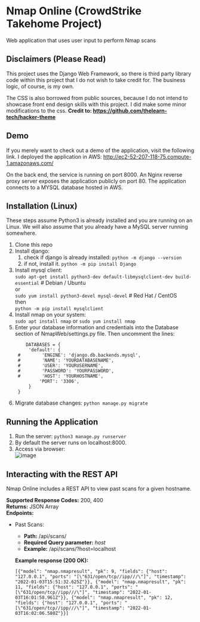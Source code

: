# Nmap Online (CrowdStrike Takehome Project)

Web application that uses user input to perform Nmap scans

## Disclaimers (Please Read)

This project uses the Django Web Framework, so there is third party library code within this project that I do not wish to take credit for. The business logic, of course, is my own. 

The CSS is also borrowed from public sources, because I do not intend to showcase front end design skills with this project. I did make some minor modifications to the css. **Credit to: https://github.com/thelearn-tech/hacker-theme**

## Demo

If you merely want to check out a demo of the application, visit the following link. I deployed the application in AWS:
http://ec2-52-207-118-75.compute-1.amazonaws.com/

On the back end, the service is running on port 8000. An Nginx reverse proxy server exposes the application publicly on port 80. The application connects to a MYSQL database hosted in AWS.

## Installation (Linux)

These steps assume Python3 is already installed and you are running on an Linux. We will also assume that you already have a MySQL server running somewhere.

1. Clone this repo
2. Install django:
   1. check if django is already installed: ```python -m django --version```
   2. if not, install it. ```python -m pip install Django```
3. Install mysql client:  
   ```sudo apt-get install python3-dev default-libmysqlclient-dev build-essential``` # Debian / Ubuntu  
   or  
   ```sudo yum install python3-devel mysql-devel``` # Red Hat / CentOS  
   then  
   ```python -m pip install mysqlclient```
4. Install nmap on your system:  
```sudo apt install nmap``` or ```sudo yum install nmap```
5. Enter your database information and credentials into the Database section of NmapWeb/settings.py file. Then uncomment the lines:  
   ```
       DATABASES = {
        'default': {
    #        'ENGINE': 'django.db.backends.mysql',
    #        'NAME': 'YOURDATABASENAME',
    #        'USER': 'YOURUSERNAME',
    #        'PASSWORD': 'YOURPASSWORD',
    #        'HOST': 'YOURHOSTNAME',
            'PORT': '3306',
        }
    }
   ```
6. Migrate database changes: ```python manage.py migrate```


## Running the Application 

1. Run the server: ```python3 manage.py runserver```
2. By default the server runs on localhost:8000. 
3. Access via browser:  
   ![image](https://user-images.githubusercontent.com/16928672/147896607-1262671d-55f2-4c63-a1c5-434f98be9301.png)

## Interacting with the REST API

Nmap Online includes a REST API to view past scans for a given hostname. 

**Supported Response Codes:** 200, 400  
**Returns:** JSON Array  
**Endpoints:**  
  - Past Scans:
     - **Path:** /api/scans/
     - **Required Query parameter:** _host_
     - **Example:** /api/scans/?host=localhost

      **Example response (200 OK):**

      ```[{"model": "nmap.nmapresult", "pk": 9, "fields": {"host": "127.0.0.1", "ports": "[\"631/open/tcp//ipp///\"]", "timestamp": "2022-01-03T15:51:32.625Z"}}, {"model": "nmap.nmapresult", "pk": 11, "fields": {"host": "127.0.0.1", "ports": "[\"631/open/tcp//ipp///\"]", "timestamp": "2022-01-03T16:01:58.961Z"}}, {"model": "nmap.nmapresult", "pk": 12, "fields": {"host": "127.0.0.1", "ports": "[\"631/open/tcp//ipp///\"]", "timestamp": "2022-01-03T16:02:06.580Z"}}]```


